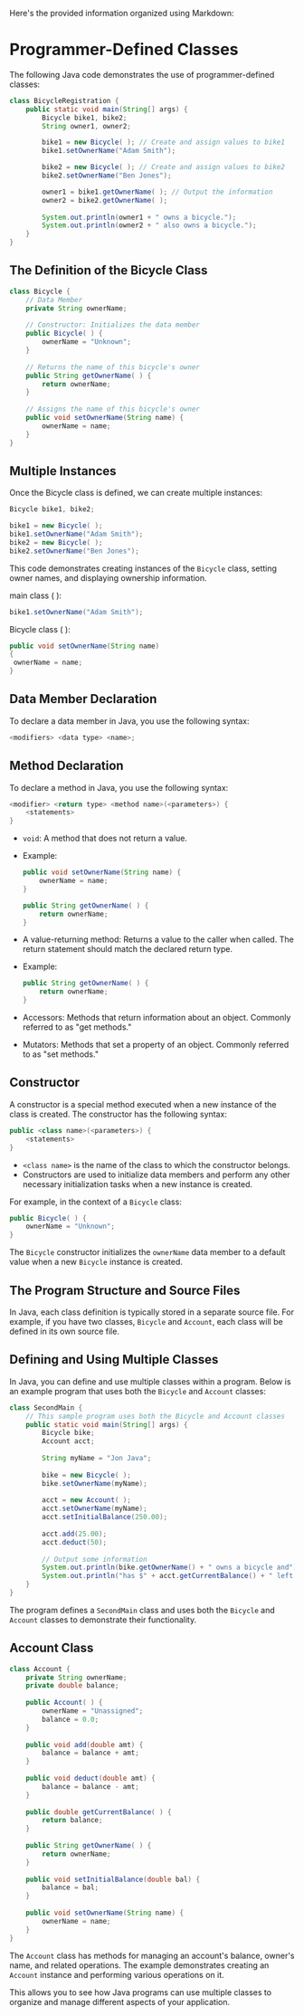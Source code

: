 Here's the provided information organized using Markdown:

# Programmer-Defined Classes

The following Java code demonstrates the use of programmer-defined classes:

```java
class BicycleRegistration {
    public static void main(String[] args) {
        Bicycle bike1, bike2;
        String owner1, owner2;

        bike1 = new Bicycle( ); // Create and assign values to bike1
        bike1.setOwnerName("Adam Smith");

        bike2 = new Bicycle( ); // Create and assign values to bike2
        bike2.setOwnerName("Ben Jones");

        owner1 = bike1.getOwnerName( ); // Output the information
        owner2 = bike2.getOwnerName( );
        
        System.out.println(owner1 + " owns a bicycle.");
        System.out.println(owner2 + " also owns a bicycle.");
    }
}
```

## The Definition of the Bicycle Class

```java
class Bicycle {
    // Data Member
    private String ownerName;
    
    // Constructor: Initializes the data member
    public Bicycle( ) {
        ownerName = "Unknown";
    }
    
    // Returns the name of this bicycle's owner
    public String getOwnerName( ) {
        return ownerName;
    }
    
    // Assigns the name of this bicycle's owner
    public void setOwnerName(String name) {
        ownerName = name;
    }
}
```

## Multiple Instances

Once the Bicycle class is defined, we can create multiple instances:

```java
Bicycle bike1, bike2;

bike1 = new Bicycle( );
bike1.setOwnerName("Adam Smith");
bike2 = new Bicycle( );
bike2.setOwnerName("Ben Jones");
```

This code demonstrates creating instances of the `Bicycle` class, setting owner names, and displaying ownership information.

main class ( ): 
```java
bike1.setOwnerName("Adam Smith");
```
Bicycle class ( ):
```java
public void setOwnerName(String name)
{
 ownerName = name;
}
```

## Data Member Declaration

To declare a data member in Java, you use the following syntax:
```java
<modifiers> <data type> <name>;
```

## Method Declaration

To declare a method in Java, you use the following syntax:
```java
<modifier> <return type> <method name>(<parameters>) {
    <statements>
}
```

- `void`: A method that does not return a value.
- Example:
  ```java
  public void setOwnerName(String name) {
      ownerName = name;
  }

  public String getOwnerName( ) {
      return ownerName;
  }
  ```

- A value-returning method: Returns a value to the caller when called. The return statement should match the declared return type.
- Example:
  ```java
  public String getOwnerName( ) {
      return ownerName;
  }
  ```

- Accessors: Methods that return information about an object. Commonly referred to as "get methods."
- Mutators: Methods that set a property of an object. Commonly referred to as "set methods."

## Constructor

A constructor is a special method executed when a new instance of the class is created. The constructor has the following syntax:
```java
public <class name>(<parameters>) {
    <statements>
}
```

- `<class name>` is the name of the class to which the constructor belongs.
- Constructors are used to initialize data members and perform any other necessary initialization tasks when a new instance is created.

For example, in the context of a `Bicycle` class:
```java
public Bicycle( ) {
    ownerName = "Unknown";
}
```

The `Bicycle` constructor initializes the `ownerName` data member to a default value when a new `Bicycle` instance is created.

## The Program Structure and Source Files

In Java, each class definition is typically stored in a separate source file. For example, if you have two classes, `Bicycle` and `Account`, each class will be defined in its own source file.

## Defining and Using Multiple Classes

In Java, you can define and use multiple classes within a program. Below is an example program that uses both the `Bicycle` and `Account` classes:

```java
class SecondMain {
    // This sample program uses both the Bicycle and Account classes
    public static void main(String[] args) {
        Bicycle bike;
        Account acct;
        
        String myName = "Jon Java";
        
        bike = new Bicycle( );
        bike.setOwnerName(myName);
        
        acct = new Account( );
        acct.setOwnerName(myName);
        acct.setInitialBalance(250.00);
        
        acct.add(25.00);
        acct.deduct(50);
        
        // Output some information
        System.out.println(bike.getOwnerName() + " owns a bicycle and");
        System.out.println("has $" + acct.getCurrentBalance() + " left in the bank");
    }
}
```

The program defines a `SecondMain` class and uses both the `Bicycle` and `Account` classes to demonstrate their functionality.

## Account Class

```java
class Account {
    private String ownerName;
    private double balance;
    
    public Account( ) {
        ownerName = "Unassigned";
        balance = 0.0;
    }
    
    public void add(double amt) {
        balance = balance + amt;
    }
    
    public void deduct(double amt) {
        balance = balance - amt;
    }
    
    public double getCurrentBalance( ) {
        return balance;
    }
    
    public String getOwnerName( ) {
        return ownerName;
    }
    
    public void setInitialBalance(double bal) {
        balance = bal;
    }
    
    public void setOwnerName(String name) {
        ownerName = name;
    }
}
```

The `Account` class has methods for managing an account's balance, owner's name, and related operations. The example demonstrates creating an `Account` instance and performing various operations on it.

This allows you to see how Java programs can use multiple classes to organize and manage different aspects of your application.